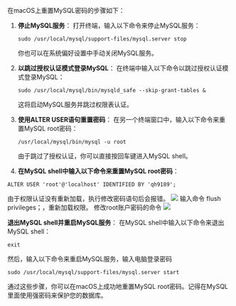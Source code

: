 在macOS上重置MySQL密码的步骤如下：

1. **停止MySQL服务**：
   打开终端，输入以下命令来停止MySQL服务：
   ```
   sudo /usr/local/mysql/support-files/mysql.server stop
   ```
   你也可以在系统偏好设置中手动关闭MySQL服务。

2. **以跳过授权认证模式登录MySQL**：
   在终端中输入以下命令以跳过授权认证模式登录MySQL：
   ```
   sudo /usr/local/mysql/bin/mysqld_safe --skip-grant-tables &
   ```
   这将启动MySQL服务并跳过权限表认证。

3. **使用ALTER USER语句重置密码**：
   在另一个终端窗口中，输入以下命令来重置MySQL root密码：
   ```
   /usr/local/mysql/bin/mysql -u root
   ```
   由于跳过了授权认证，你可以直接按回车键进入MySQL shell。

1. **在MySQL shell中输入以下命令来重置MySQL root密码**：
```
ALTER USER 'root'@'localhost' IDENTIFIED BY 'qh9189';
```
由于权限认证没有重新加载，执行修改密码语句后会报错。
![](https://i-blog.csdnimg.cn/blog_migrate/239e78b9dca76fe645951b9d345a07c9.png)
输入命令 flush privileges；，重新加载权限。
修改root账户密码的命令
![](https://qhdtc.oss-cn-chengdu.aliyuncs.com/obsidian/202411111720789.png)

**退出MySQL shell并重启MySQL服务**：
在MySQL shell中输入以下命令来退出MySQL shell：
```
exit
```
   然后，输入以下命令来重启MySQL服务，输入电脑登录密码
```
sudo /usr/local/mysql/support-files/mysql.server start
```
通过这些步骤，你可以在macOS上成功地重置MySQL root密码。记得在MySQL里面使用强密码来保护您的数据库。
